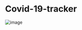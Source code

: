 # Covid-19-tracker

![image](https://play-lh.googleusercontent.com/plQnUf0aq-vGnkr0Geh_QA6Wi_QIh9p14bne6SBK27D314E82NvZQfuAXvEZ_GbiaQ?resize=300x800)


